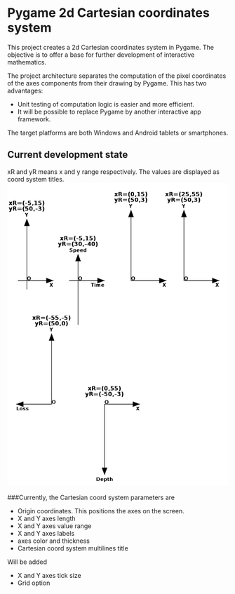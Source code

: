 # Pygame 2d Cartesian coordinates system
This project creates a 2d Cartesian coordinates system in Pygame. The objective is to offer a base for further development of interactive mathematics.

The project architecture separates the computation of the pixel coordinates of the axes components from their drawing by Pygame. This has two advantages:

- Unit testing of computation logic is easier and more efficient.  
- It will be possible to replace Pygame by another interactive app framework.

The target platforms are both Windows and Android tablets or smartphones.

## Current development state
xR and yR means x and y range respectively. The values are displayed as coord system titles.
![](images/09062020.jpg)

###Currently, the Cartesian coord system parameters are

- Origin coordinates. This positions the axes on the screen.
- X and Y axes length
- X and Y axes value range
- X and Y axes labels
- axes color and thickness
- Cartesian coord system multilines title

Will be added

- X and Y axes tick size
- Grid option

